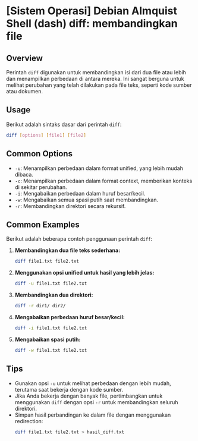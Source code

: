 # [Sistem Operasi] Debian Almquist Shell (dash) diff: membandingkan file

## Overview
Perintah `diff` digunakan untuk membandingkan isi dari dua file atau lebih dan menampilkan perbedaan di antara mereka. Ini sangat berguna untuk melihat perubahan yang telah dilakukan pada file teks, seperti kode sumber atau dokumen.

## Usage
Berikut adalah sintaks dasar dari perintah `diff`:

```bash
diff [options] [file1] [file2]
```

## Common Options
- `-u`: Menampilkan perbedaan dalam format unified, yang lebih mudah dibaca.
- `-c`: Menampilkan perbedaan dalam format context, memberikan konteks di sekitar perubahan.
- `-i`: Mengabaikan perbedaan dalam huruf besar/kecil.
- `-w`: Mengabaikan semua spasi putih saat membandingkan.
- `-r`: Membandingkan direktori secara rekursif.

## Common Examples
Berikut adalah beberapa contoh penggunaan perintah `diff`:

1. **Membandingkan dua file teks sederhana:**
   ```bash
   diff file1.txt file2.txt
   ```

2. **Menggunakan opsi unified untuk hasil yang lebih jelas:**
   ```bash
   diff -u file1.txt file2.txt
   ```

3. **Membandingkan dua direktori:**
   ```bash
   diff -r dir1/ dir2/
   ```

4. **Mengabaikan perbedaan huruf besar/kecil:**
   ```bash
   diff -i file1.txt file2.txt
   ```

5. **Mengabaikan spasi putih:**
   ```bash
   diff -w file1.txt file2.txt
   ```

## Tips
- Gunakan opsi `-u` untuk melihat perbedaan dengan lebih mudah, terutama saat bekerja dengan kode sumber.
- Jika Anda bekerja dengan banyak file, pertimbangkan untuk menggunakan `diff` dengan opsi `-r` untuk membandingkan seluruh direktori.
- Simpan hasil perbandingan ke dalam file dengan menggunakan redirection:
  ```bash
  diff file1.txt file2.txt > hasil_diff.txt
  ```
